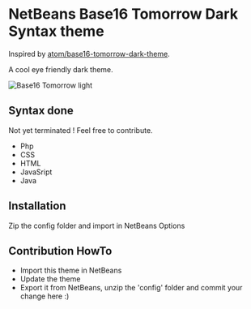 # NetBeans Base16 Tomorrow Dark Syntax theme

Inspired by [atom/base16-tomorrow-dark-theme](https://github.com/atom/base16-tomorrow-dark-theme).

A cool eye friendly dark theme.

![Base16 Tomorrow light](https://cloud.githubusercontent.com/assets/378023/10118589/f108a568-64b6-11e5-8438-eb34dc9b40a1.png)



## Syntax done
Not yet terminated ! Feel free to contribute.

- Php
- CSS
- HTML
- JavaSript
- Java

## Installation

Zip the config folder and import in NetBeans Options

## Contribution HowTo

- Import this theme in NetBeans
- Update the theme 
- Export it from NetBeans, unzip the 'config' folder and commit your change here :) 
